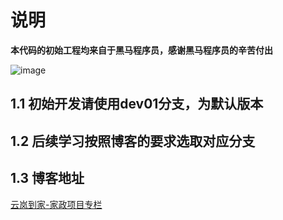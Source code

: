 # 说明
**本代码的初始工程均来自于黑马程序员，感谢黑马程序员的辛苦付出**

![image](https://github.com/user-attachments/assets/2d224508-cdcf-410f-a3fc-5cc6d2cbb70a)

## 1.1 初始开发请使用dev01分支，为默认版本

## 1.2 后续学习按照博客的要求选取对应分支

## 1.3 博客地址
[云岚到家-家政项目专栏](https://blog.csdn.net/qq_45400167/category_12693756.html?spm=1001.2014.3001.5482)



